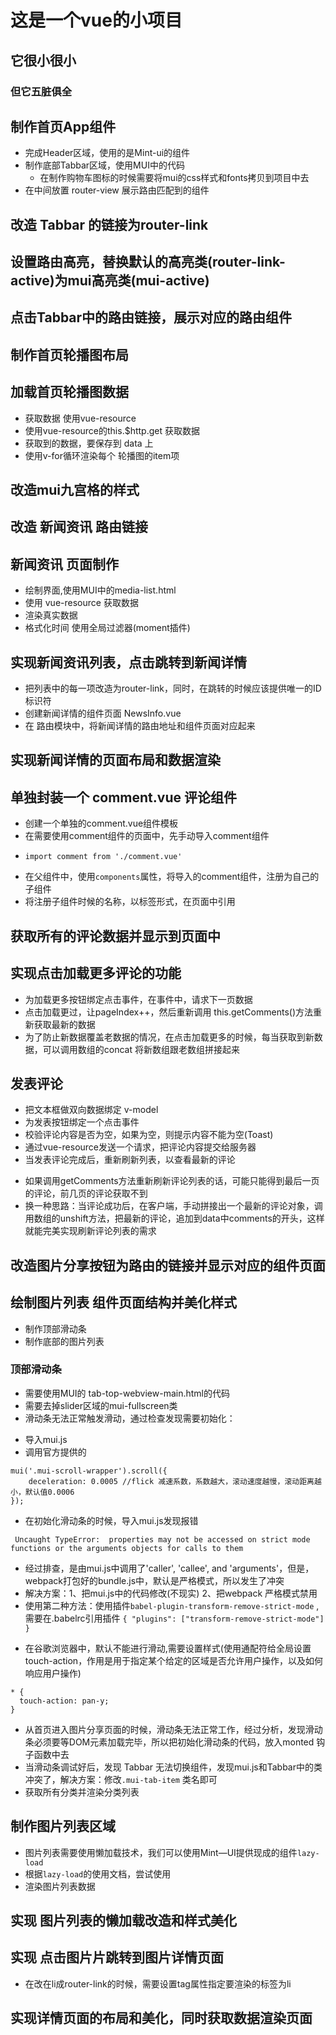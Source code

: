 # 这是一个vue的小项目

## 它很小很小

### 但它五脏俱全



## 制作首页App组件
+ 完成Header区域，使用的是Mint-ui的组件
+ 制作底部Tabbar区域，使用MUI中的代码
  - 在制作购物车图标的时候需要将mui的css样式和fonts拷贝到项目中去
+ 在中间放置 router-view 展示路由匹配到的组件

## 改造 Tabbar 的链接为router-link

## 设置路由高亮，替换默认的高亮类(router-link-active)为mui高亮类(mui-active)

## 点击Tabbar中的路由链接，展示对应的路由组件

## 制作首页轮播图布局

## 加载首页轮播图数据
+ 获取数据 使用vue-resource
+ 使用vue-resource的this.$http.get 获取数据
+ 获取到的数据，要保存到 data 上
+ 使用v-for循环渲染每个 轮播图的item项

## 改造mui九宫格的样式

## 改造 新闻资讯 路由链接

## 新闻资讯 页面制作
+ 绘制界面,使用MUI中的media-list.html
+ 使用 vue-resource 获取数据
+ 渲染真实数据
+ 格式化时间 使用全局过滤器(moment插件)

## 实现新闻资讯列表，点击跳转到新闻详情
+ 把列表中的每一项改造为router-link，同时，在跳转的时候应该提供唯一的ID标识符
+ 创建新闻详情的组件页面 NewsInfo.vue
+ 在 路由模块中，将新闻详情的路由地址和组件页面对应起来

## 实现新闻详情的页面布局和数据渲染

## 单独封装一个 comment.vue 评论组件
+ 创建一个单独的comment.vue组件模板
+ 在需要使用comment组件的页面中，先手动导入comment组件
- `import comment from './comment.vue'`
+ 在父组件中，使用`components`属性，将导入的comment组件，注册为自己的子组件
+ 将注册子组件时候的名称，以标签形式，在页面中引用

## 获取所有的评论数据并显示到页面中

## 实现点击加载更多评论的功能
+ 为加载更多按钮绑定点击事件，在事件中，请求下一页数据
+ 点击加载更过，让pageIndex++，然后重新调用 this.getComments()方法重新获取最新的数据
+ 为了防止新数据覆盖老数据的情况，在点击加载更多的时候，每当获取到新数据，可以调用数组的concat 将新数组跟老数组拼接起来

## 发表评论
+ 把文本框做双向数据绑定 v-model
+ 为发表按钮绑定一个点击事件
+ 校验评论内容是否为空，如果为空，则提示内容不能为空(Toast)
+ 通过vue-resource发送一个请求，把评论内容提交给服务器
+ 当发表评论完成后，重新刷新列表，以查看最新的评论
- 如果调用getComments方法重新刷新评论列表的话，可能只能得到最后一页的评论，前几页的评论获取不到
- 换一种思路：当评论成功后，在客户端，手动拼接出一个最新的评论对象，调用数组的unshift方法，把最新的评论，追加到data中comments的开头，这样就能完美实现刷新评论列表的需求

## 改造图片分享按钮为路由的链接并显示对应的组件页面

## 绘制图片列表 组件页面结构并美化样式
+ 制作顶部滑动条
+ 制作底部的图片列表

### 顶部滑动条
+ 需要使用MUI的 tab-top-webview-main.html的代码
+ 需要去掉slider区域的mui-fullscreen类
+ 滑动条无法正常触发滑动，通过检查发现需要初始化：
- 导入mui.js
- 调用官方提供的
```
mui('.mui-scroll-wrapper').scroll({
	deceleration: 0.0005 //flick 减速系数，系数越大，滚动速度越慢，滚动距离越小，默认值0.0006
});
```
+ 在初始化滑动条的时候，导入mui.js发现报错
```
 Uncaught TypeError:  properties may not be accessed on strict mode functions or the arguments objects for calls to them
```
- 经过排查，是由mui.js中调用了'caller', 'callee', and 'arguments'，但是，webpack打包好的bundle.js中，默认是严格模式，所以发生了冲突
- 解决方案：1、把mui.js中的代码修改(不现实) 2、把webpack 严格模式禁用
- 使用第二种方法：使用插件`babel-plugin-transform-remove-strict-mode`
,需要在.babelrc引用插件
`{
  "plugins": ["transform-remove-strict-mode"]
}`

+ 在谷歌浏览器中，默认不能进行滑动,需要设置样式(使用通配符给全局设置touch-action，作用是用于指定某个给定的区域是否允许用户操作，以及如何响应用户操作)
```
* {
  touch-action: pan-y;
}
```
+ 从首页进入图片分享页面的时候，滑动条无法正常工作，经过分析，发现滑动条必须要等DOM元素加载完毕，所以把初始化滑动条的代码，放入monted 钩子函数中去
+ 当滑动条调试好后，发现 Tabbar 无法切换组件，发现mui.js和Tabbar中的类冲突了，解决方案：修改`.mui-tab-item` 类名即可
+ 获取所有分类并渲染分类列表

## 制作图片列表区域
+ 图片列表需要使用懒加载技术，我们可以使用Mint—UI提供现成的组件`lazy-load`
+ 根据`lazy-load`的使用文档，尝试使用
+ 渲染图片列表数据

## 实现 图片列表的懒加载改造和样式美化

## 实现 点击图片片跳转到图片详情页面
+ 在改在li成router-link的时候，需要设置tag属性指定要渲染的标签为li

## 实现详情页面的布局和美化，同时获取数据渲染页面